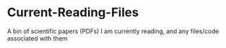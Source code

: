 # Current-Reading-Files
A bin of scientific papers (PDFs) I am currently reading, and any files/code associated with them 

